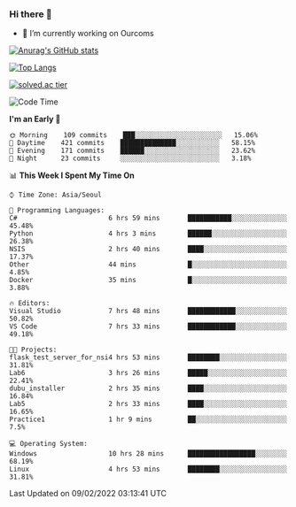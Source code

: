 ### Hi there 👋

- 🔭 I’m currently working on Ourcoms

<!--
**Rhange/Rhange** is a ✨ _special_ ✨ repository because its `README.md` (this file) appears on your GitHub profile.

Here are some ideas to get you started:

- 🌱 I’m currently learning ...
- 👯 I’m looking to collaborate on ...
- 🤔 I’m looking for help with ...
- 💬 Ask me about ...
- 📫 How to reach me: ...
- 😄 Pronouns: ...
- ⚡ Fun fact: ...
-->

[![Anurag's GitHub stats](https://github-readme-stats.vercel.app/api?username=rhange&show_icons=true&theme=gruvbox)](https://github.com/anuraghazra/github-readme-stats)

[![Top Langs](https://github-readme-stats.vercel.app/api/top-langs/?username=rhange&layout=compact&theme=gruvbox)](https://github.com/anuraghazra/github-readme-stats)

[![solved.ac tier](http://mazassumnida.wtf/api/generate_badge?boj=rhange0511)](https://solved.ac/rhange0511)

  <!--START_SECTION:waka-->
![Code Time](http://img.shields.io/badge/Code%20Time-381%20hrs%2015%20mins-blue)

**I'm an Early 🐤** 

```text
🌞 Morning    109 commits    ███░░░░░░░░░░░░░░░░░░░░░░   15.06% 
🌆 Daytime    421 commits    ██████████████░░░░░░░░░░░   58.15% 
🌃 Evening    171 commits    ██████░░░░░░░░░░░░░░░░░░░   23.62% 
🌙 Night      23 commits     ░░░░░░░░░░░░░░░░░░░░░░░░░   3.18%

```


📊 **This Week I Spent My Time On** 

```text
⌚︎ Time Zone: Asia/Seoul

💬 Programming Languages: 
C#                       6 hrs 59 mins       ███████████░░░░░░░░░░░░░░   45.48% 
Python                   4 hrs 3 mins        ██████░░░░░░░░░░░░░░░░░░░   26.38% 
NSIS                     2 hrs 40 mins       ████░░░░░░░░░░░░░░░░░░░░░   17.37% 
Other                    44 mins             █░░░░░░░░░░░░░░░░░░░░░░░░   4.85% 
Docker                   35 mins             █░░░░░░░░░░░░░░░░░░░░░░░░   3.88%

🔥 Editors: 
Visual Studio            7 hrs 48 mins       ████████████░░░░░░░░░░░░░   50.82% 
VS Code                  7 hrs 33 mins       ████████████░░░░░░░░░░░░░   49.18%

🐱‍💻 Projects: 
flask_test_server_for_nsi4 hrs 53 mins       ████████░░░░░░░░░░░░░░░░░   31.81% 
Lab6                     3 hrs 26 mins       █████░░░░░░░░░░░░░░░░░░░░   22.41% 
dubu_installer           2 hrs 35 mins       ████░░░░░░░░░░░░░░░░░░░░░   16.84% 
Lab5                     2 hrs 33 mins       ████░░░░░░░░░░░░░░░░░░░░░   16.65% 
Practice1                1 hr 9 mins         ██░░░░░░░░░░░░░░░░░░░░░░░   7.5%

💻 Operating System: 
Windows                  10 hrs 28 mins      █████████████████░░░░░░░░   68.19% 
Linux                    4 hrs 53 mins       ████████░░░░░░░░░░░░░░░░░   31.81%

```


 Last Updated on 09/02/2022 03:13:41 UTC
<!--END_SECTION:waka-->
